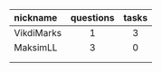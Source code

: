 | nickname   | questions | tasks |
| :----------|:---------:|:-----:|
| VikdiMarks | 1         | 3     |
| MaksimLL   | 3         | 0     |
|            |           |       |
|            |           |       |

